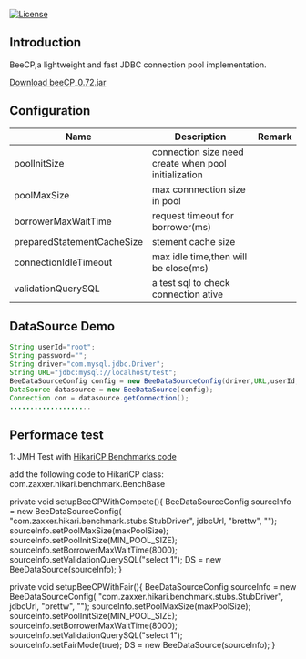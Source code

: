 [![License](https://img.shields.io/badge/license-Apache%202-4EB1BA.svg)](https://www.apache.org/licenses/LICENSE-2.0.html)

Introduction
---
BeeCP,a lightweight and  fast JDBC connection pool implementation. 

<a href="http://central.maven.org/maven2/com/github/chris2018998/BeeCP/0.72/BeeCP-0.72.jar">Download beeCP_0.72.jar</a>

Configuration
---
|  Name  |   Description |   Remark |
| ------------ | ------------ | ------------ |
| poolInitSize  | connection size need create when pool initialization  |   |
| poolMaxSize |  max connnection size in pool |    |
| borrowerMaxWaitTime |request timeout for borrower(ms)  |   |
| preparedStatementCacheSize | stement cache size |   |
| connectionIdleTimeout  | max idle time,then will be close(ms)  |    |
| validationQuerySQL |  a test sql to check connection ative   |    |   |

 DataSource Demo
---
```java
String userId="root";
String password="";
String driver="com.mysql.jdbc.Driver";
String URL="jdbc:mysql://localhost/test";
BeeDataSourceConfig config = new BeeDataSourceConfig(driver,URL,userId,password);
DataSource datasource = new BeeDataSource(config);
Connection con = datasource.getConnection();
....................
```

Performace test
---
1: JMH Test with <a href="https://github.com/brettwooldridge/HikariCP-benchmark">HikariCP Benchmarks code</a> 

add the following code to HikariCP class: com.zaxxer.hikari.benchmark.BenchBase

 private void setupBeeCPWithCompete(){
		 BeeDataSourceConfig sourceInfo = new BeeDataSourceConfig(
				 "com.zaxxer.hikari.benchmark.stubs.StubDriver", 
				jdbcUrl,
				"brettw", 
				"");
	 	sourceInfo.setPoolMaxSize(maxPoolSize);
	  sourceInfo.setPoolInitSize(MIN_POOL_SIZE);
	 	sourceInfo.setBorrowerMaxWaitTime(8000);
	 	sourceInfo.setValidationQuerySQL("select 1");
		 DS = new BeeDataSource(sourceInfo);
 }
	
 private void setupBeeCPWithFair(){
	 	BeeDataSourceConfig sourceInfo = new BeeDataSourceConfig(
				"com.zaxxer.hikari.benchmark.stubs.StubDriver", 
			 	jdbcUrl,
				 "brettw", 
				 "");
	 	sourceInfo.setPoolMaxSize(maxPoolSize);
		 sourceInfo.setPoolInitSize(MIN_POOL_SIZE);
	 	sourceInfo.setBorrowerMaxWaitTime(8000);
		 sourceInfo.setValidationQuerySQL("select 1");
		 sourceInfo.setFairMode(true);
		 DS = new BeeDataSource(sourceInfo);
 }





